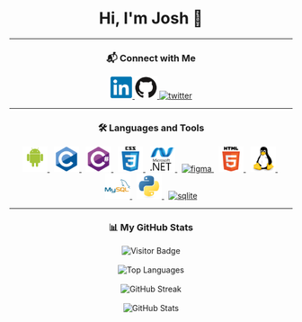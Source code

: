 <div align="center">
  <h1>Hi, I'm Josh 👋</h1>
</div>

<div align="center">
  <p><em></em></p>
</div>

<hr>

<h3 align="center">📬 Connect with Me</h3>
<p align="center">
  <a href="#" target="_blank" rel="noreferrer">
    <img src="https://raw.githubusercontent.com/devicons/devicon/master/icons/linkedin/linkedin-original.svg" alt="linkedin" width="40" height="40"/>
  </a>
  <a href="#" target="_blank" rel="noreferrer">
    <img src="https://raw.githubusercontent.com/devicons/devicon/master/icons/github/github-original.svg" alt="github" width="40" height="40"/>
  </a>
  <a href="#" target="_blank" rel="noreferrer">
    <img src="https://img.icons8.com/fluent/48/000000/twitter.png" alt="twitter" width="40" height="40"/>
    </a>
  </p>

<hr>

<h3 align="center">🛠️ Languages and Tools</h3>
<p align="center">
  <a href="https://developer.android.com" target="_blank" rel="noreferrer"> <img src="https://raw.githubusercontent.com/devicons/devicon/master/icons/android/android-original-wordmark.svg" alt="android" width="45" height="45"/> </a> &nbsp;
  <a href="https://www.cprogramming.com/" target="_blank" rel="noreferrer"> <img src="https://raw.githubusercontent.com/devicons/devicon/master/icons/c/c-original.svg" alt="c" width="45" height="45"/> </a> &nbsp;
  <a href="https://www.w3schools.com/cs/" target="_blank" rel="noreferrer"> <img src="https://raw.githubusercontent.com/devicons/devicon/master/icons/csharp/csharp-original.svg" alt="csharp" width="45" height="45"/> </a> &nbsp;
  <a href="https://www.w3schools.com/css/" target="_blank" rel="noreferrer"> <img src="https://raw.githubusercontent.com/devicons/devicon/master/icons/css3/css3-original-wordmark.svg" alt="css3" width="45" height="45"/> </a> &nbsp;
  <a href="https://dotnet.microsoft.com/" target="_blank" rel="noreferrer"> <img src="https://raw.githubusercontent.com/devicons/devicon/master/icons/dot-net/dot-net-original-wordmark.svg" alt="dotnet" width="45" height="45"/> </a> &nbsp;
  <a href="https://www.figma.com/" target="_blank" rel="noreferrer"> <img src="https://www.vectorlogo.zone/logos/figma/figma-icon.svg" alt="figma" width="45" height="45"/> </a> &nbsp;
  <a href="https://www.w3.org/html/" target="_blank" rel="noreferrer"> <img src="https://raw.githubusercontent.com/devicons/devicon/master/icons/html5/html5-original-wordmark.svg" alt="html5" width="45" height="45"/> </a> &nbsp;
  <a href="https://www.linux.org/" target="_blank" rel="noreferrer"> <img src="https://raw.githubusercontent.com/devicons/devicon/master/icons/linux/linux-original.svg" alt="linux" width="45" height="45"/> </a> &nbsp;
  <a href="https://www.mysql.com/" target="_blank" rel="noreferrer"> <img src="https://raw.githubusercontent.com/devicons/devicon/master/icons/mysql/mysql-original-wordmark.svg" alt="mysql" width="45" height="45"/> </a> &nbsp;
  <a href="https://www.python.org" target="_blank" rel="noreferrer"> <img src="https://raw.githubusercontent.com/devicons/devicon/master/icons/python/python-original.svg" alt="python" width="45" height="45"/> </a> &nbsp;
  <a href="https://www.sqlite.org/" target="_blank" rel="noreferrer"> <img src="https://www.vectorlogo.zone/logos/sqlite/sqlite-icon.svg" alt="sqlite" width="45" height="45"/> </a>
</p>

<hr>

<div align="center">
  <h3 align="center">📊 My GitHub Stats</h3>
  <img src="https://visitor-badge.laobi.icu/badge?page_id=JNB92.JNB92&" alt="Visitor Badge"/>
  <br><br>
  <img src="https://github-readme-stats.vercel.app/api/top-langs/?username=JNB92hide=tex,tcl&theme=dracula&hide_border=true&include_all_commits=true&count_private=true&layout=compact" alt="Top Languages"/>
  <br><br>
  <img src="https://github-readme-streak-stats.herokuapp.com/?user=JNB92&theme=dracula&hide_border=true" alt="GitHub Streak"/>
  <br><br>
  <img src="https://github-readme-stats.vercel.app/api?username=JNB92&theme=dracula&hide_border=true&include_all_commits=true&count_private=true&show_icons=true" alt="GitHub Stats"/>
</div>

<br>

